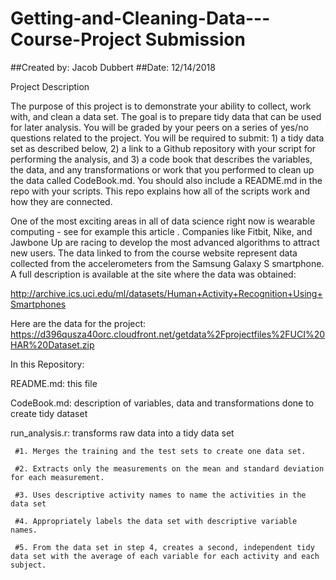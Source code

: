# Getting-and-Cleaning-Data---Course-Project Submission
##Created by: Jacob Dubbert
##Date: 12/14/2018

Project Description

The purpose of this project is to demonstrate your ability to collect, work with, and clean a data set. The goal is to prepare tidy data that can be used for later analysis. You will be graded by your peers on a series of yes/no questions related to the project. You will be required to submit: 1) a tidy data set as described below, 2) a link to a Github repository with your script for performing the analysis, and 3) a code book that describes the variables, the data, and any transformations or work that you performed to clean up the data called CodeBook.md. You should also include a README.md in the repo with your scripts. This repo explains how all of the scripts work and how they are connected.

One of the most exciting areas in all of data science right now is wearable computing - see for example this article . Companies like Fitbit, Nike, and Jawbone Up are racing to develop the most advanced algorithms to attract new users. The data linked to from the course website represent data collected from the accelerometers from the Samsung Galaxy S smartphone. A full description is available at the site where the data was obtained:

http://archive.ics.uci.edu/ml/datasets/Human+Activity+Recognition+Using+Smartphones 

Here are the data for the project:
https://d396qusza40orc.cloudfront.net/getdata%2Fprojectfiles%2FUCI%20HAR%20Dataset.zip 

In this Repository:

README.md: this file

CodeBook.md: description of variables, data and transformations done to create tidy dataset

run_analysis.r: transforms raw data into a tidy data set

     #1. Merges the training and the test sets to create one data set.
     
     #2. Extracts only the measurements on the mean and standard deviation for each measurement. 
     
     #3. Uses descriptive activity names to name the activities in the data set
     
     #4. Appropriately labels the data set with descriptive variable names.
     
     #5. From the data set in step 4, creates a second, independent tidy data set with the average of each variable for each activity and each subject.

